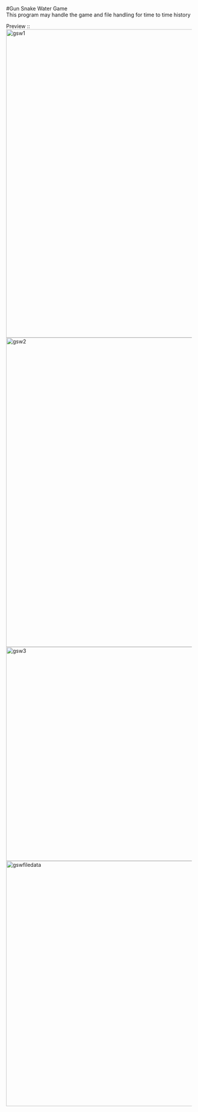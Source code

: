 #Gun Snake Water Game<br>
This program may handle the game and file handling for time to time history<br>

Preview ::<br>
<img width="622" height="837" alt="gsw1" src="https://github.com/user-attachments/assets/9147eac3-1d30-4f45-a667-78aefb50d802" /><br>
<img width="557" height="840" alt="gsw2" src="https://github.com/user-attachments/assets/f9e7871e-7ec0-45f4-bc9b-9801d9e47936" /><br>
<img width="695" height="581" alt="gsw3" src="https://github.com/user-attachments/assets/82eadf38-daf9-4116-9dba-13bbfb54930b" /><br>
<img width="681" height="666" alt="gswfiledata" src="https://github.com/user-attachments/assets/8438b89d-6f30-4e9c-8403-d0d14cdd3349" />

